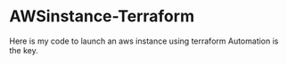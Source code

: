 # AWSinstance-Terraform
Here is my code to launch an aws instance using terraform
Automation is the key.
 
